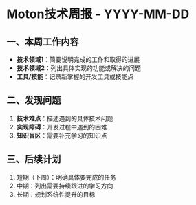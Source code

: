 # Moton技术周报 - YYYY-MM-DD

## 一、本周工作内容
- **技术领域1**：简要说明完成的工作和取得的进展
- **技术领域2**：列出具体实现的功能或解决的问题
- **工具/技能**：记录新掌握的开发工具或技能点

## 二、发现问题
1. **技术难点**：描述遇到的具体技术问题
2. **实现障碍**：开发过程中遇到的困难
3. **知识盲区**：需要补充学习的知识点

## 三、后续计划
1. 短期（下周）：明确具体要完成的任务
2. 中期：列出需要持续跟进的学习方向
3. 长期：规划系统性提升的目标
